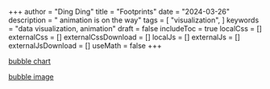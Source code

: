 +++
author = "Ding Ding"
title = "Footprints"
date = "2024-03-26"
description = " animation is on the way"
tags = [
    "visualization",
]
keywords = "data visualization, animation"
draft = false
includeToc = true
localCss = []
externalCss = []
externalCssDownload = []
localJs = []
externalJs = []
externalJsDownload = []
useMath = false
+++


[bubble chart](./bubbles.html)

[bubble image](./bubbles.jpg)
